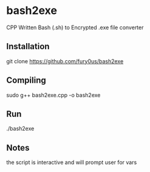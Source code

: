 # bash2exe
CPP Written Bash (.sh) to Encrypted .exe file converter
## Installation 
git clone https://github.com/fury0us/bash2exe
## Compiling
sudo g++ bash2exe.cpp -o bash2exe
## Run
./bash2exe
## Notes
the script is interactive and will prompt user for vars
